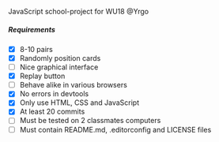 JavaScript school-project for WU18 @Yrgo
##### Requirements
- [x] 8-10 pairs
- [x] Randomly position cards
- [ ] Nice graphical interface
- [x] Replay button
- [ ] Behave alike in various browsers
- [x] No errors in devtools
- [x] Only use HTML, CSS and JavaScript
- [x] At least 20 commits
- [ ] Must be tested on 2 classmates computers
- [ ] Must contain README.md, .editorconfig and LICENSE files
